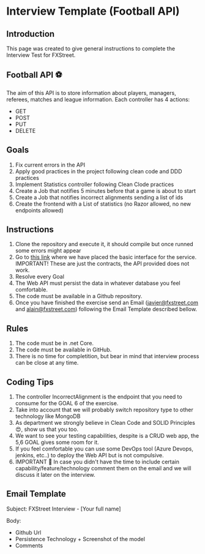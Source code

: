 # Interview Template (Football API)

## Introduction

This page was created to give general instructions to complete the Interview Test for FXStreet. 

## Football API :soccer:

The aim of this API is to store information about players, managers, referees, matches and league information. Each controller has 4 actions:

* GET
* POST
* PUT
* DELETE

## Goals

1. Fix current errors in the API
2. Apply good practices in the project following clean code and DDD practices
4. Implement Statistics controller following Clean Clode practices
5. Create a Job that notifies 5 minutes before that a game is about to start
6. Create a Job that notifies incorrect alignments sending a list of ids
7. Create the frontend with a List of statistics (no Razor allowed, no new endpoints allowed)

## Instructions

1. Clone the repository and execute it, it should compile but once runned some errors might appear
2. Go to [this link](http://interview-api.azurewebsites.net/swagger/index.html) where we have placed the basic interface for the service. IMPORTANT! These are just the contracts, the API provided does not work.
3. Resolve every Goal 
4. The Web API must persist the data in whatever database you feel comfortable.
5. The code must be available in a Github repository.
6. Once you have finished the exercise send an Email (javier@fxstreet.com and alain@fxstreet.com) following the Email Template described bellow.

## Rules

1. The code must be in .net Core.
2. The code must be available in GitHub.
4. There is no time for completition, but bear in mind that interview process can be close at any time.

## Coding Tips

1. The controller IncorrectAlignment is the endpoint that you need to consume for the GOAL 6 of the exercise.
2. Take into account that we will probably switch repository type to other technology like MongoDB
3. As department we strongly believe in Clean Code and SOLID Principles :heart_eyes:, show us that you too.
4. We want to see your testing capabilities, despite is a CRUD web app, the 5,6 GOAL gives some room for it.
5. If you feel comfortable you can use some DevOps tool (Azure Devops, jenkins, etc..) to deploy the Web API but is not compulsive.
6. IMPORTANT :running: In case you didn't have the time to include certain capability/feature/technology comment them on the email and we will discuss it later on the interview.

## Email Template

Subject: FXStreet Interview - [Your full name]

Body: 

* Github Url
* Persistence Technology + Screenshot of the model
* Comments
